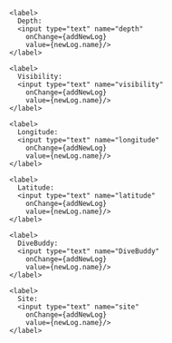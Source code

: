       <label>
        Depth:
        <input type="text" name="depth"
          onChange={addNewLog}
          value={newLog.name}/>
      </label>

      <label>
        Visibility:
        <input type="text" name="visibility"
          onChange={addNewLog}
          value={newLog.name}/>
      </label>

      <label>
        Longitude:
        <input type="text" name="longitude"
          onChange={addNewLog}
          value={newLog.name}/>
      </label>

      <label>
        Latitude:
        <input type="text" name="latitude"
          onChange={addNewLog}
          value={newLog.name}/>
      </label>

      <label>
        DiveBuddy:
        <input type="text" name="DiveBuddy"
          onChange={addNewLog}
          value={newLog.name}/>
      </label>

      <label>
        Site:
        <input type="text" name="site"
          onChange={addNewLog}
          value={newLog.name}/>
      </label>

